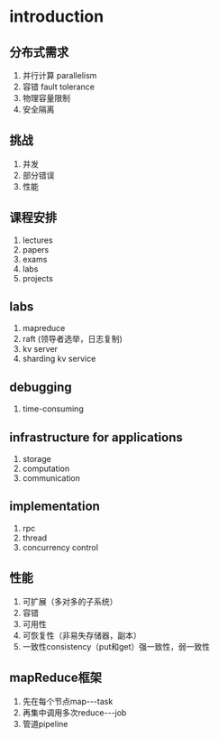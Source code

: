 # introduction
## 分布式需求
1. 并行计算 parallelism
2. 容错 fault tolerance
3. 物理容量限制
4. 安全隔离
## 挑战
1. 并发
2. 部分错误
3. 性能
## 课程安排
1. lectures
2. papers
3. exams
4. labs
5. projects
## labs
1. mapreduce
2. raft (领导者选举，日志复制)
3. kv server
4. sharding kv service
## debugging
1. time-consuming
## infrastructure for applications 
1. storage
2. computation
3. communication
## implementation
1. rpc
2. thread
3. concurrency control
## 性能
1. 可扩展（多对多的子系统）
2. 容错
3. 可用性
4. 可恢复性（非易失存储器，副本）
5. 一致性consistency（put和get）强一致性，弱一致性
## mapReduce框架
1. 先在每个节点map---task
2. 再集中调用多次reduce---job
3. 管道pipeline